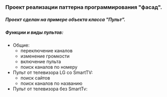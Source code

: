 ### Проект реализации паттерна программирования "фасад".
##### Проект сделан на примере объекта класса "Пульт".

##### Функции и виды пультов:
+ Общие: 
  + переключение каналов
  + изменение громкости
  + включение пульта
  + поиск каналов по номеру
+ Пульт от телевизора LG со SmartTV:
  + поиск сайтов
  + поиск каналов по названию
+ Пульт от телевизора без SmartTv: